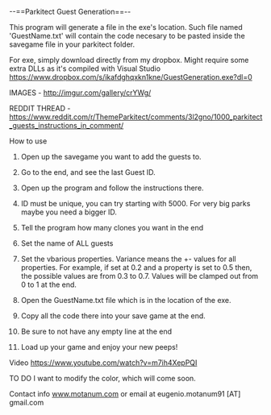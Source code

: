 --==Parkitect Guest Generation==--

This program will generate a file in the exe's location. Such file named 'GuestName.txt' will contain the
code necesary to be pasted inside the savegame file in your parkitect folder. 

For exe, simply download directly from my dropbox. Might require some extra DLLs as it's compiled with Visual Studio
https://www.dropbox.com/s/ikafdghqxkn1kne/GuestGeneration.exe?dl=0

IMAGES - http://imgur.com/gallery/crYWg/

REDDIT THREAD - https://www.reddit.com/r/ThemeParkitect/comments/3l2gno/1000_parkitect_guests_instructions_in_comment/

How to use
1. Open up the savegame you want to add the guests to.
2. Go to the end, and see the last Guest ID.
3. Open up the program and follow the instructions there.
4. ID must be unique, you can try starting with 5000. For very big parks maybe you need a bigger ID.
5. Tell the program how many clones you want in the end
6. Set the name of ALL guests
7. Set the vbarious properties.
    Variance means the +- values for all properties. For example, if set at 0.2 and a property is set to
    0.5 then, the possible values are from 0.3 to 0.7. Values will be clamped out from 0 to 1 at the end.
    
8. Open the GuestName.txt file which is in the location of the exe.
9. Copy all the code there into your save game at the end.
10. Be sure to not have any empty line at the end
11. Load up your game and enjoy your new peeps!

Video
https://www.youtube.com/watch?v=m7ih4XepPQI

TO DO
I want to modify the color, which will come soon.

Contact info
www.motanum.com or email at eugenio.motanum91 [AT] gmail.com

